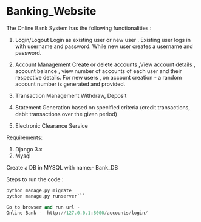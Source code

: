 # Banking_Website
The Online Bank System has the following functionalities :
  1. Login/Logout
       Login as existing user or new user .
       Existing user logs in with username and password.
       While new user creates a username and password.

  2. Account Management
       Create or delete accounts ,View account details , account balance , view number of accounts of each user and their respective details.
       For new users , on account creation - a random account number is generated and provided.

  3. Transaction Management
       Withdraw, Deposit

  4. Statement Generation 
       based on specified criteria (credit transactions, debit transactions over the given period)

  5. Electronic Clearance Service


Requirements: 
  1. Django 3.x
  2. Mysql

Create a DB in MYSQL with name:- Bank_DB

Steps to run the code :
       
  ```python manage.py makemigrations
  python manage.py migrate
  python manage.py runserver```

Go to browser and run url - 
Online Bank -  http://127.0.0.1:8000/accounts/login/




